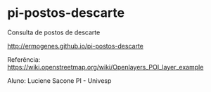 # pi-postos-descarte
Consulta de postos de descarte

http://ermogenes.github.io/pi-postos-descarte

Referência: https://wiki.openstreetmap.org/wiki/Openlayers_POI_layer_example

Aluno: Luciene Sacone
PI - Univesp
